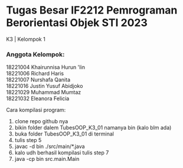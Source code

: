 # Tugas Besar IF2212 Pemrograman Berorientasi Objek STI 2023
K3 | Kelompok 1

### Anggota Kelompok:
18221004 Khairunnisa Hurun 'Iin  
18221006 Richard Haris  
18221007 Nurshafa Qanita  
18221016 Justin Yusuf Abidjoko  
18221029 Muhammad Mumtaz  
18221032 Eleanora Felicia 

Cara kompilasi program:
1. clone repo github nya
2. bikin folder dalem TubesOOP_K3_01 namanya bin (kalo blm ada)
3. buka folder TubesOOP_K3_01 di terminal
4. tulis step 5
5. javac -d bin ./src/main/*.java
6. kalo udh berhasil kompilasi tulis step 7
7. java -cp bin src.main.Main